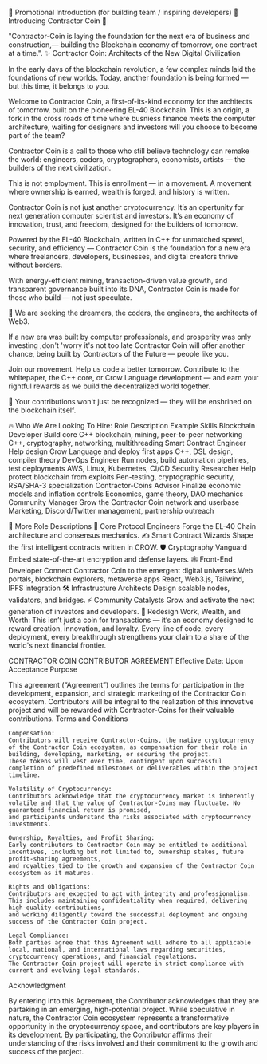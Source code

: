 🎯 Promotional Introduction (for building team / inspiring developers)
🌟 Introducing Contractor Coin 🌟

"Contractor-Coin is laying the foundation for the next era of business and construction,— building the Blockchain economy of tomorrow, one contract at a time.".
✨ Contractor Coin: Architects of the New Digital Civilization

In the early days of the blockchain revolution, a few complex minds laid the foundations of new worlds.
Today, another foundation is being formed — but this time, it belongs to you.

Welcome to Contractor Coin, a first-of-its-kind economy for the architects of tomorrow, built on the pioneering EL-40 Blockchain.
This is an origin, a fork in the cross roads of time where busniess finance meets the computer architecture, waiting for designers and investors will you choose to become part of the team?

Contractor Coin is a call to those who still believe technology can remake the world:
engineers, coders, cryptographers, economists, artists — the builders of the next civilization.

This is not employment.
This is enrollment — in a movement.
A movement where ownership is earned, wealth is forged, and history is written.

Contractor Coin is not just another cryptocurrency.
It’s an opertunity for next generation computer scientist and investors. It’s an economy of innovation, trust, and freedom, designed for the builders of tomorrow.

Powered by the EL-40 Blockchain, written in C++ for unmatched speed, security, and efficiency — Contractor Coin is the foundation for a new era where freelancers, developers, businesses, and digital creators thrive without borders.

With energy-efficient mining, transaction-driven value growth, and transparent governance built into its DNA, Contractor Coin is made for those who build — not just speculate.

💬 We are seeking the dreamers, the coders, the engineers, the architects of Web3.

If a new era was built by computer professionals, and prosperity was only investing ,don't 'worry it's not too late
Contractor Coin will offer another chance, being built by Contractors of the Future — people like you.

Join our movement. Help us code a better tomorrow.
Contribute to the whitepaper, the C++ core, or Crow Language development — and earn your rightful rewards as we build the decentralized world together.

🚀 Your contributions won't just be recognized — they will be enshrined on the blockchain itself.

🔥 Who We Are Looking To Hire:
Role	Description	Example Skills
Blockchain Developer	Build core C++ blockchain, mining, peer-to-peer networking	C++, cryptography, networking, multithreading
Smart Contract Engineer	Help design Crow Language and deploy first apps	C++, DSL design, compiler theory
DevOps Engineer	Run nodes, build automation pipelines, test deployments	AWS, Linux, Kubernetes, CI/CD
Security Researcher	Help protect blockchain from exploits	Pen-testing, cryptographic security, RSA/SHA-3 specialization
Contractor-Coins Advisor	Finalize economic models and inflation controls	Economics, game theory, DAO mechanics
Community Manager	Grow the Contractor Coin network and userbase	Marketing, Discord/Twitter management, partnership outreach

📣 More Role	Descriptions
🧠 Core Protocol Engineers	Forge the EL-40 Chain architecture and consensus mechanics.
✍️ Smart Contract Wizards	Shape the first intelligent contracts written in CROW.
🛡️ Cryptography Vanguard	Embed state-of-the-art encryption and defense layers.
🕸️ Front-End Developer Connect Contractor Coin to the emergent digital universes.Web portals, blockchain explorers, metaverse apps	React, Web3.js, Tailwind, IPFS integration
🛠️ Infrastructure Architects	Design scalable nodes, validators, and bridges.
⚡ Community Catalysts	Grow and activate the next generation of investors and developers.
🧬 Redesign Work, Wealth, and Worth:
This isn’t just a coin for transactions — it’s an economy designed to reward creation, innovation, and loyalty. Every line of code, every deployment, 
every breakthrough strengthens your claim to a share of the world's next financial frontier.

CONTRACTOR COIN CONTRIBUTOR AGREEMENT
Effective Date: Upon Acceptance
Purpose

This agreement (“Agreement”) outlines the terms for participation in the development, expansion, and strategic marketing of the Contractor Coin ecosystem. Contributors will be integral to the realization of this 
innovative project and will be rewarded with Contractor-Coins for their valuable contributions.
Terms and Conditions

    Compensation:
    Contributors will receive Contractor-Coins, the native cryptocurrency of the Contractor Coin ecosystem, as compensation for their role in building, developing, marketing, or securing the project.
    These tokens will vest over time, contingent upon successful completion of predefined milestones or deliverables within the project timeline.

    Volatility of Cryptocurrency:
    Contributors acknowledge that the cryptocurrency market is inherently volatile and that the value of Contractor-Coins may fluctuate. No guaranteed financial return is promised, 
    and participants understand the risks associated with cryptocurrency investments.

    Ownership, Royalties, and Profit Sharing:
    Early contributors to Contractor Coin may be entitled to additional incentives, including but not limited to, ownership stakes, future profit-sharing agreements, 
    and royalties tied to the growth and expansion of the Contractor Coin ecosystem as it matures.

    Rights and Obligations:
    Contributors are expected to act with integrity and professionalism. This includes maintaining confidentiality when required, delivering high-quality contributions,
    and working diligently toward the successful deployment and ongoing success of the Contractor Coin project.

    Legal Compliance:
    Both parties agree that this Agreement will adhere to all applicable local, national, and international laws regarding securities, cryptocurrency operations, and financial regulations.
    The Contractor Coin project will operate in strict compliance with current and evolving legal standards.

Acknowledgment

By entering into this Agreement, the Contributor acknowledges that they are partaking in an emerging, high-potential project. 
While speculative in nature, the Contractor Coin ecosystem represents a transformative opportunity in the cryptocurrency space, and contributors are key players in its development. 
By participating, the Contributor affirms their understanding of the risks involved and their commitment to the growth and success of the project.
